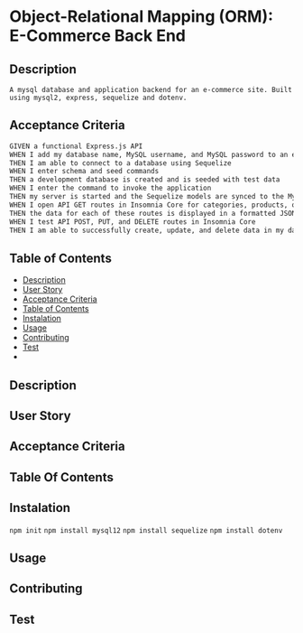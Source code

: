 # Object-Relational Mapping (ORM): E-Commerce Back End

## Description

```A mysql database and application backend for an e-commerce site. Built using mysql2, express, sequelize and dotenv.```

## Acceptance Criteria

```md
GIVEN a functional Express.js API
WHEN I add my database name, MySQL username, and MySQL password to an environment variable file
THEN I am able to connect to a database using Sequelize
WHEN I enter schema and seed commands
THEN a development database is created and is seeded with test data
WHEN I enter the command to invoke the application
THEN my server is started and the Sequelize models are synced to the MySQL database
WHEN I open API GET routes in Insomnia Core for categories, products, or tags
THEN the data for each of these routes is displayed in a formatted JSON
WHEN I test API POST, PUT, and DELETE routes in Insomnia Core
THEN I am able to successfully create, update, and delete data in my database
```

## Table of Contents
- [Description](#Description)
- [User Story](#UserStory)
- [Acceptance Criteria](#AcceptanceCriteria)
- [Table of Contents](#tableOfContents)
- [Instalation](#Instalation)
- [Usage](#Usage)
- [Contributing](#Contributing)
- [Test](#Test)
- 
## Description

## User Story

## Acceptance Criteria
## Table Of Contents
## Instalation
```npm init```
```npm install mysql12```
```npm install sequelize```
```npm install dotenv```

## Usage
## Contributing
## Test
